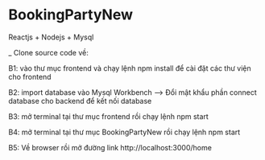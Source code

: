 # BookingPartyNew
Reactjs + Nodejs + Mysql

_ Clone source code về: 

B1: vào thư mục frontend và chạy lệnh npm install để cài đặt các thư viện cho frontend

B2: import database vào Mysql Workbench --> Đổi mật khẩu phần connect database cho backend để kết nối database

B3: mở terminal tại thư mục frontend rồi chạy lệnh npm start
   
B4: mở terminal tại thư mục BookingPartyNew rồi chạy lệnh npm start
    
B5: Về browser rồi mở đường link http://localhost:3000/home
